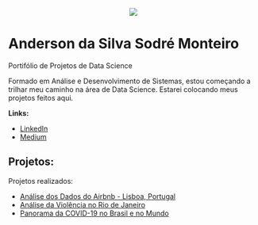 <p align="center">
  <img src="https://raw.githubusercontent.com/anssodre/datascience/master/banner.png" >
</p>

# Anderson da Silva Sodré Monteiro
Portifólio de Projetos de Data Science

Formado em Análise e Desenvolvimento de Sistemas, estou começando a trilhar meu caminho na área de Data Science. Estarei colocando meus projetos feitos aqui.

**Links:**
* [LinkedIn](https://www.linkedin.com/in/anssm/)
* [Medium](https://medium.com/@an.monteiro)

## Projetos:
Projetos realizados:
* [Análise dos Dados do Airbnb - Lisboa, Portugal](https://github.com/anssodre/datascience/blob/master/Analisando_os_Dados_do_Airbnb_Lisboa.ipynb)
* [Análise da Violência no Rio de Janeiro](https://github.com/anssodre/datascience/blob/master/Analisando_a_Viol%C3%AAncia_no_Rio_de_Janeiro.ipynb)
* [Panorama da COVID-19 no Brasil e no Mundo](https://github.com/anssodre/datascience/blob/master/Panorama_da_COVID_19_no_Brasil_e_no_Mundo.ipynb)
